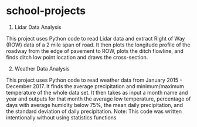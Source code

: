 # school-projects
1. Lidar Data Analysis

This project uses Python code to read Lidar data and extract Right of Way (ROW) data of a 2 mile span of road. It then plots the longitude profile of the roadway from the edge of pavement to ROW, plots the ditch flowline, and finds ditch low point location and draws the cross-section.

2. Weather Data Analysis

This project uses Python code to read weather data from January 2015 - December 2017. It finds the average precipitation and minimum/maximum temperature of the whole data set. It then takes as input a month name and year and outputs for that month the average low temperature, percentage of days with average humidity below 75%, the mean daily precipitation, and the standard deviation of daily precipitation.
Note: This code was written intentionally without using statistics functions 
